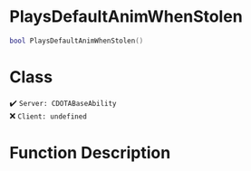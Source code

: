 # PlaysDefaultAnimWhenStolen
```lua
bool PlaysDefaultAnimWhenStolen()
```
# Class
✔️ `Server: CDOTABaseAbility`  
❌ `Client: undefined`  

# Function Description

